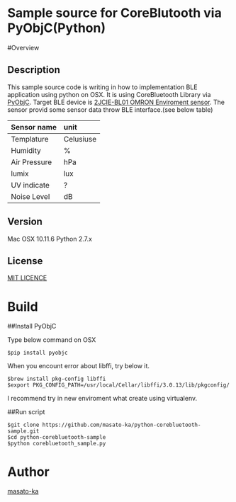 Sample source for CoreBlutooth via PyObjC(Python)
====

#Overview

## Description

 This sample source code is writing in how to implementation BLE application using python on OSX.
 It is using CoreBluetooth Library via [PyObjC](https://pythonhosted.org/pyobjc/).
 Target BLE device is [2JCIE-BL01 OMRON Enviroment sensor](http://www.omron.co.jp/ecb/products/sensor/special/environmentsensor/).
 The sensor provid some sensor data throw BLE interface.(see below table)

|Sensor name|unit|
|:----|:----|
|Templature|Celusiuse|
|Humidity|%|
|Air Pressure|hPa|
|lumix|lux|
|UV indicate|?|
|Noise Level|dB|

## Version

Mac OSX 10.11.6
Python 2.7.x

## License

[MIT LICENCE](https://github.com/masato-ka/geo-hash-potate/blob/master/LICENSE.txt)



# Build

##Install PyObjC

Type below command on OSX

~~~~
$pip install pyobjc
~~~~

When you encount error about libffi, try below it.

~~~~
$brew install pkg-config libffi
$export PKG_CONFIG_PATH=/usr/local/Cellar/libffi/3.0.13/lib/pkgconfig/
~~~~

I recommend try in new enviroment what create using virtualenv. 


##Run script

~~~~
$git clone https://github.com/masato-ka/python-corebluetooth-sample.git
$cd python-corebluetooth-sample
$python corebluetooth_sample.py
~~~~

# Author

[masato-ka](https://twitter.com/masato_ka)
